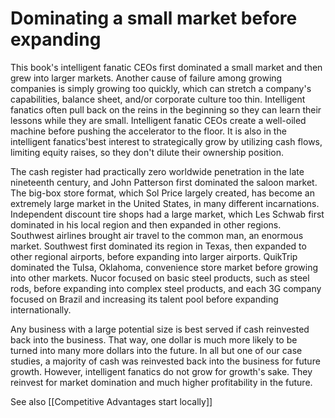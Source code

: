 
# Dominating a small market before expanding

This book's intelligent fanatic CEOs first dominated a small market and then grew into larger markets. Another cause of failure among growing companies is simply growing too quickly, which can stretch a company's capabilities, balance sheet, and/or corporate culture too thin. Intelligent fanatics often pull back on the reins in the beginning so they can learn their lessons while they are small. Intelligent fanatic CEOs create a well-oiled machine before pushing the accelerator to the floor. It is also in the intelligent fanatics'best interest to strategically grow by utilizing cash flows, limiting equity raises, so they don't dilute their ownership position.

The cash register had practically zero worldwide penetration in the late nineteenth century, and John Patterson first dominated the saloon market. The big-box store format, which Sol Price largely created, has become an extremely large market in the United States, in many different incarnations. Independent discount tire shops had a large market, which Les Schwab first dominated in his local region and then expanded in other regions. Southwest airlines brought air travel to the common man, an enormous market. Southwest first dominated its region in Texas, then expanded to other regional airports, before expanding into larger airports. QuikTrip dominated the Tulsa, Oklahoma, convenience store market before growing into other markets. Nucor focused on basic steel products, such as steel rods, before expanding into complex steel products, and each 3G company focused on Brazil and increasing its talent pool before expanding internationally.

Any business with a large potential size is best served if cash reinvested back into the business. That way, one dollar is much more likely to be turned into many more dollars into the future. In all but one of our case studies, a majority of cash was reinvested back into the business for future growth. However, intelligent fanatics do not grow for growth's sake. They reinvest for market domination and much higher profitability in the future.

See also [[Competitive Advantages start locally]]